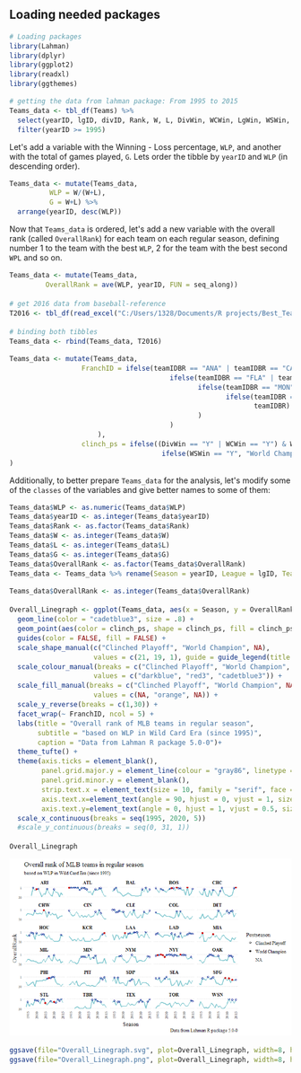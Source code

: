 Loading needed packages
-----------------------

``` r
# Loading packages
library(Lahman)
library(dplyr)
library(ggplot2)
library(readxl)
library(ggthemes)
```

``` r
# getting the data from lahman package: From 1995 to 2015
Teams_data <- tbl_df(Teams) %>%
  select(yearID, lgID, divID, Rank, W, L, DivWin, WCWin, LgWin, WSWin, name, teamIDBR) %>%
  filter(yearID >= 1995)
```

Let's add a variable with the Winning - Loss percentage, `WLP`, and another with the total of games played, `G`. Lets order the tibble by `yearID` and `WLP` (in descending order).

``` r
Teams_data <- mutate(Teams_data,
          WLP = W/(W+L),
          G = W+L) %>%
  arrange(yearID, desc(WLP))
```

Now that `Teams_data` is ordered, let's add a new variable with the overall rank (called `OverallRank`) for each team on each regular season, defining number 1 to the team with the best `WLP`, 2 for the team with the best second `WPL` and so on.

``` r
Teams_data <- mutate(Teams_data,
         OverallRank = ave(WLP, yearID, FUN = seq_along))

# get 2016 data from baseball-reference
T2016 <- tbl_df(read_excel("C:/Users/1328/Documents/R projects/Best_Team_Champ/data/T2016.xlsx"))

# binding both tibbles
Teams_data <- rbind(Teams_data, T2016)
```

``` r
Teams_data <- mutate(Teams_data,
                  FranchID = ifelse(teamIDBR == "ANA" | teamIDBR == "CAL" | teamIDBR == "LAA", "LAA",
                                        ifelse(teamIDBR == "FLA" | teamIDBR == "MIA", "MIA",
                                               ifelse(teamIDBR == "MON" | teamIDBR == "WAS" | teamIDBR == "WSN", "WSN",
                                                      ifelse(teamIDBR == "TBD" | teamIDBR == "TBR", "TBR",
                                                             teamIDBR)
                                               )
                                        )
                      ),
                  clinch_ps = ifelse((DivWin == "Y" | WCWin == "Y") & WSWin == "N", "Clinched Playoff",
                                      ifelse(WSWin == "Y", "World Champion", NA))
)
```

Additionally, to better prepare `Teams_data` for the analysis, let's modify some of the `classes` of the variables and give better names to some of them:

``` r
Teams_data$WLP <- as.numeric(Teams_data$WLP)
Teams_data$yearID <- as.integer(Teams_data$yearID)
Teams_data$Rank <- as.factor(Teams_data$Rank)
Teams_data$W <- as.integer(Teams_data$W)
Teams_data$L <- as.integer(Teams_data$L)
Teams_data$G <- as.integer(Teams_data$G)
Teams_data$OverallRank <- as.factor(Teams_data$OverallRank)
Teams_data <- Teams_data %>% rename(Season = yearID, League = lgID, Team = name)
```

``` r
Teams_data$OverallRank <- as.integer(Teams_data$OverallRank)

Overall_Linegraph <- ggplot(Teams_data, aes(x = Season, y = OverallRank)) +
  geom_line(color = "cadetblue3", size = .8) +
  geom_point(aes(color = clinch_ps, shape = clinch_ps, fill = clinch_ps)) +
  guides(color = FALSE, fill = FALSE) +
  scale_shape_manual(c("Clinched Playoff", "World Champion", NA),  
                     values = c(21, 19, 1), guide = guide_legend(title = "Postseason")) +
  scale_colour_manual(breaks = c("Clinched Playoff", "World Champion", NA),  
                     values = c("darkblue", "red3", "cadetblue3")) +
  scale_fill_manual(breaks = c("Clinched Playoff", "World Champion", NA),  
                     values = c(NA, "orange", NA)) +
  scale_y_reverse(breaks = c(1,30)) +
  facet_wrap(~ FranchID, ncol = 5) +
  labs(title = "Overall rank of MLB teams in regular season",
       subtitle = "based on WLP in Wild Card Era (since 1995)",
       caption = "Data from Lahman R package 5.0-0")+
  theme_tufte() +
  theme(axis.ticks = element_blank(),
        panel.grid.major.y = element_line(colour = "gray86", linetype = "dotted", size = 0.1),
        panel.grid.minor.y = element_blank(),
        strip.text.x = element_text(size = 10, family = "serif", face = "bold", colour = "black", angle = 0),
        axis.text.x=element_text(angle = 90, hjust = 0, vjust = 1, size = 7),
        axis.text.y=element_text(angle = 0, hjust = 1, vjust = 0.5, size = 6)) +
  scale_x_continuous(breaks = seq(1995, 2020, 5))
  #scale_y_continuous(breaks = seq(0, 31, 1))

Overall_Linegraph
```

![](2016-12-06-Overall-Rank-of-MLB-teams-in-regular-season_files/figure-markdown_github/ranking_sparklines-1.png)

``` r
ggsave(file="Overall_Linegraph.svg", plot=Overall_Linegraph, width=8, height=5)
ggsave(file="Overall_Linegraph.png", plot=Overall_Linegraph, width=8, height=5)
```
